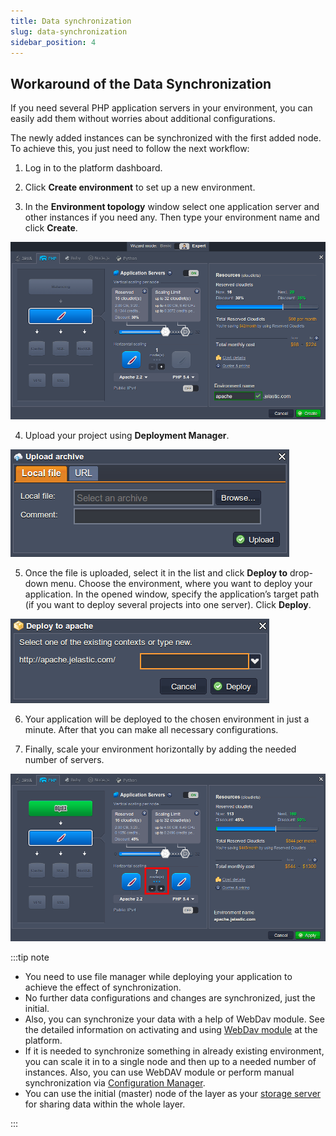 ```yaml
---
title: Data synchronization
slug: data-synchronization
sidebar_position: 4
---
```


## Workaround of the Data Synchronization

If you need several PHP application servers in your environment, you can easily add them without worries about additional configurations.

The newly added instances can be synchronized with the first added node. To achieve this, you just need to follow the next workflow:

1. Log in to the platform dashboard.

2. Click **Create environment** to set up a new environment.

3. In the **Environment topology** window select one application server and other instances if you need any. Then type your environment name and click **Create**.

<div style={{
    display:'flex',
    justifyContent: 'center',
    margin: '0 0 1rem 0'
}}>

![Locale Dropdown](./img/DataSynchronization/01-environment-wizard.png)

</div>

4. Upload your project using **Deployment Manager**.

<div style={{
    display:'flex',
    justifyContent: 'center',
    margin: '0 0 1rem 0'
}}>

![Locale Dropdown](./img/DataSynchronization/02-upload-application-archive.png)

</div>

5. Once the file is uploaded, select it in the list and click **Deploy to** drop-down menu. Choose the environment, where you want to deploy your application. In the opened window, specify the application’s target path (if you want to deploy several projects into one server). Click **Deploy**.

<div style={{
    display:'flex',
    justifyContent: 'center',
    margin: '0 0 1rem 0'
}}>

![Locale Dropdown](./img/DataSynchronization/03-deploy-application.png)

</div>

6. Your application will be deployed to the chosen environment in just a minute. After that you can make all necessary configurations.

7. Finally, scale your environment horizontally by adding the needed number of servers.

<div style={{
    display:'flex',
    justifyContent: 'center',
    margin: '0 0 1rem 0'
}}>

![Locale Dropdown](./img/DataSynchronization/04-data-synchronization-during-scaling.png)

</div>

:::tip note

- You need to use file manager while deploying your application to achieve the effect of synchronization.
- No further data configurations and changes are synchronized, just the initial.
- Also, you can synchronize your data with a help of WebDav module. See the detailed information on activating and using [WebDav module](/docs/PHP/PHP%20App%20Servers/Apache%20PHP/Apache%20WebDav%20Module) at the platform.
- If it is needed to synchronize something in already existing environment, you can scale it in to a single node and then up to a needed number of instances. Also, you can use WebDAV module or perform manual synchronization via [Configuration Manager](http://localhost:3000/docs/container/container-configuration/configuration-tools#configuration-file-manager).
- You can use the initial (master) node of the layer as your [storage server](/docs/Data%20Storage%20Container/Use%20Cases/Master%20Container) for sharing data within the whole layer.

:::
